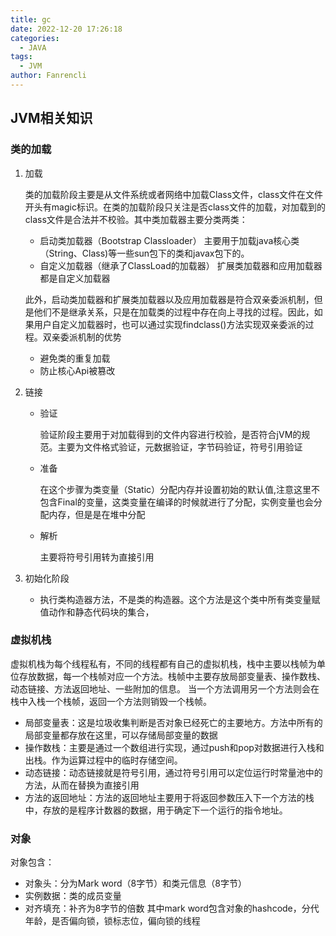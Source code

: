 ```yaml
---
title: gc
date: 2022-12-20 17:26:18
categories:
  - JAVA
tags:
  - JVM
author: Fanrencli
---
```


## JVM相关知识

### 类的加载


1. 加载

    类的加载阶段主要是从文件系统或者网络中加载Class文件，class文件在文件开头有magic标识。在类的加载阶段只关注是否class文件的加载，对加载到的class文件是合法并不校验。其中类加载器主要分类两类：
    - 启动类加载器（Bootstrap Classloader）
        主要用于加载java核心类（String、Class)等一些sun包下的类和javax包下的。
    - 自定义加载器（继承了ClassLoad的加载器）
        扩展类加载器和应用加载器都是自定义加载器

    此外，启动类加载器和扩展类加载器以及应用加载器是符合双亲委派机制，但是他们不是继承关系，只是在加载类的过程中存在向上寻找的过程。因此，如果用户自定义加载器时，也可以通过实现findclass()方法实现双亲委派的过程。双亲委派机制的优势
    - 避免类的重复加载
    - 防止核心Api被篡改


2. 链接
    - 验证

        验证阶段主要用于对加载得到的文件内容进行校验，是否符合jVM的规范。主要为文件格式验证，元数据验证，字节码验证，符号引用验证
    - 准备

        在这个步骤为类变量（Static）分配内存并设置初始的默认值,注意这里不包含Final的变量，这类变量在编译的时候就进行了分配，实例变量也会分配内存，但是是在堆中分配
    - 解析

        主要将符号引用转为直接引用


3. 初始化阶段
    - 执行类构造器方法<clinit>，不是类的构造器。这个方法是这个类中所有类变量赋值动作和静态代码块的集合，

### 虚拟机栈

虚拟机栈为每个线程私有，不同的线程都有自己的虚拟机栈，栈中主要以栈帧为单位存放数据，每一个栈帧对应一个方法。栈帧中主要存放局部变量表、操作数栈、动态链接、方法返回地址、一些附加的信息。
当一个方法调用另一个方法则会在栈中入栈一个栈帧，返回一个方法则销毁一个栈帧。

- 局部变量表：这是垃圾收集判断是否对象已经死亡的主要地方。方法中所有的局部变量都存放在这里，可以存储局部变量的数据
- 操作数栈：主要是通过一个数组进行实现，通过push和pop对数据进行入栈和出栈。作为运算过程中的临时存储空间。
- 动态链接：动态链接就是符号引用，通过符号引用可以定位运行时常量池中的方法，从而在替换为直接引用
- 方法的返回地址：方法的返回地址主要用于将返回参数压入下一个方法的栈中，存放的是程序计数器的数据，用于确定下一个运行的指令地址。

### 对象

对象包含：
- 对象头：分为Mark word（8字节）和类元信息（8字节）
- 实例数据：类的成员变量
- 对齐填充：补齐为8字节的倍数
其中mark word包含对象的hashcode，分代年龄，是否偏向锁，锁标志位，偏向锁的线程